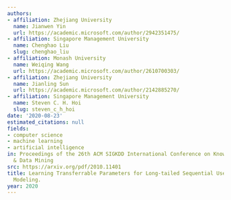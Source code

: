 ```yaml
---
authors:
- affiliation: Zhejiang University
  name: Jianwen Yin
  url: https://academic.microsoft.com/author/2942351475/
- affiliation: Singapore Management University
  name: Chenghao Liu
  slug: chenghao_liu
- affiliation: Monash University
  name: Weiqing Wang
  url: https://academic.microsoft.com/author/2610700303/
- affiliation: Zhejiang University
  name: Jianling Sun
  url: https://academic.microsoft.com/author/2142885270/
- affiliation: Singapore Management University
  name: Steven C. H. Hoi
  slug: steven_c_h_hoi
date: '2020-08-23'
estimated_citations: null
fields:
- computer science
- machine learning
- artificial intelligence
in: Proceedings of the 26th ACM SIGKDD International Conference on Knowledge Discovery
  & Data Mining
src: https://arxiv.org/pdf/2010.11401
title: Learning Transferrable Parameters for Long-tailed Sequential User Behavior
  Modeling.
year: 2020
---
```

